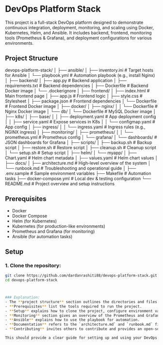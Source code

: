 # DevOps Platform Stack

This project is a full-stack DevOps platform designed to demonstrate continuous integration, deployment, monitoring, and scaling using Docker, Kubernetes, Helm, and Ansible. It includes backend, frontend, monitoring tools (Prometheus & Grafana), and deployment configurations for various environments.

## Project Structure

devops-platform-stack/
│
├── ansible/
│ ├── inventory.ini # Target hosts for Ansible
│ └── playbook.yml # Automation playbook (e.g., install Nginx)
│
├── backend/
│ ├── app.py # Backend application
│ ├── requirements.txt # Backend dependencies
│ ├── Dockerfile # Backend Docker image
│ └── .dockerignore
│
├── frontend/
│ ├── index.html # Main frontend page
│ ├── app.js # Frontend logic
│ ├── style.css # Stylesheet
│ ├── package.json # Frontend dependencies
│ └── Dockerfile # Frontend Docker image
│
├── docker/
│ ├── nginx/
│ │ └── Dockerfile # Nginx Docker image
│ └── db/
│ └── Dockerfile # MySQL Docker image
│
├── k8s/
│ ├── base/
│ │ ├── deployment.yaml # App deployment config
│ │ ├── service.yaml # Expose services in K8s
│ │ └── configmap.yaml # App config
│ ├── ingress/
│ │ └── ingress.yaml # Ingress rules (e.g., NGINX ingress)
│
├── monitoring/
│ ├── prometheus/
│ │ └── prometheus.yml # Prometheus config
│ └── grafana/
│ └── dashboards/ # JSON dashboards for Grafana
│
├── scripts/
│ ├── backup.sh # Backup script
│ ├── restore.sh # Restore script
│ ├── cleanup.sh # Cleanup script
│ └── setup.sh # Setup script
│
├── helm/
│ └── myapp/
│ ├── Chart.yaml # Helm chart metadata
│ ├── values.yaml # Helm chart values
│
├── docs/
│ ├── architecture.md # High-level overview of the system
│ └── runbook.md # Troubleshooting and operational guide
│
├── .env.sample # Sample environment variables
├── Makefile # Automation tasks
├── docker-compose.yml # Local dev & testing configuration
└── README.md # Project overview and setup instructions


## Prerequisites

- Docker
- Docker Compose
- Helm (for Kubernetes)
- Kubernetes (for production-like environments)
- Prometheus and Grafana (for monitoring)
- Ansible (for automation tasks)

## Setup

### 1. Clone the repository:
```bash
git clone https://github.com/dardanrashiti88/devops-platform-stack.git
cd devops-platform-stack



### Explanation:
- The **project structure** section outlines the directories and files in the project.
- **Prerequisites** list the tools required to run the project.
- **Setup** explains how to clone the project, configure environment variables, build and run the services, deploy with Helm, and manage backups.
- **Monitoring** section gives an overview of the Prometheus and Grafana setup.
- **Ansible** explains how to use the playbook for automation.
- **Documentation** refers to the `architecture.md` and `runbook.md` files.
- **Contributing** invites others to contribute and provides an open-source license section.

This should provide a clear guide for setting up and using your DevOps platform stack project. Let me know if you'd like to make any changes!
